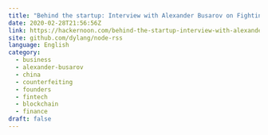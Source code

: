 ```yaml
---
title: "Behind the startup: ​Interview with Alexander Busarov on Fighting Counterfeiting in China "
date: 2020-02-28T21:56:56Z
link: https://hackernoon.com/behind-the-startup-interview-with-alexander-busarov-on-fighting-counterfeiting-in-china-vk5132pa?source=rss&utm_medium=RSS&utm_source=news.12bit.vn
site: github.com/dylang/node-rss
language: English
category:
  - business
  - alexander-busarov
  - china
  - counterfeiting
  - founders
  - fintech
  - blockchain
  - finance
draft: false
---
```


